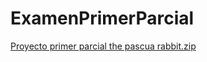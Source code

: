 # ExamenPrimerParcial
[Proyecto primer parcial the pascua rabbit.zip](https://github.com/KarenACE/ExamenPrimerParcial/files/8146307/Proyecto.primer.parcial.the.pascua.rabbit.zip)
